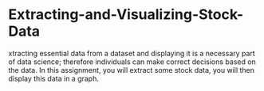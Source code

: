 # Extracting-and-Visualizing-Stock-Data
xtracting essential data from a dataset and displaying it is a necessary part of data science; therefore individuals can make correct decisions based on the data. In this assignment, you will extract some stock data, you will then display this data in a graph.
